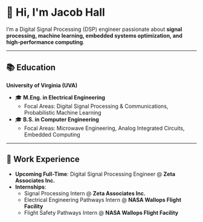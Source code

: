 # 👋 Hi, I'm Jacob Hall

I’m a Digital Signal Processing (DSP) engineer passionate about **signal processing, machine learning, embedded systems optimization, and high-performance computing**.  

---

## 📚 Education

**University of Virginia (UVA)**  
- 🎓 **M.Eng. in Electrical Engineering**  
  - Focal Areas: Digital Signal Processing & Communications, Probabilistic Machine Learning  
- 🎓 **B.S. in Computer Engineering**  
  - Focal Areas: Microwave Engineering, Analog Integrated Circuits, Embedded Computing  

---

## 💼 Work Experience

- **Upcoming Full-Time**: Digital Signal Processing Engineer @ **Zeta Associates Inc.**  
- **Internships**:  
  - Signal Processing Intern @ **Zeta Associates Inc.**
  - Electrical Engineering Pathways Intern  @ **NASA Wallops Flight Facility** 
  - Flight Safety Pathways Intern @ **NASA Wallops Flight Facility** 
